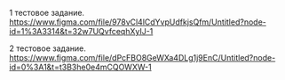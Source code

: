 1 тестовое задание. https://www.figma.com/file/978vCl4lCdYvpUdfkjsQfm/Untitled?node-id=1%3A3314&t=32w7UQvfceqhXyIJ-1

2 тестовое задание. https://www.figma.com/file/dPcFBO8GeWXa4DLg1j9EnC/Untitled?node-id=0%3A1&t=t3B3he0e4mCQOWXW-1
